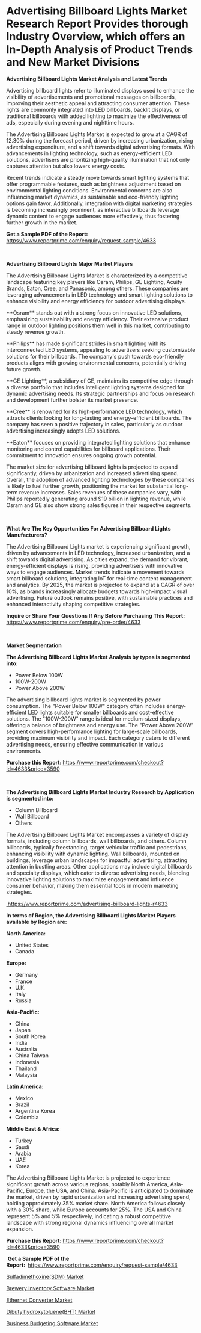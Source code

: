 <p><h1>Advertising Billboard Lights Market Research Report Provides thorough Industry Overview, which offers an In-Depth Analysis of Product Trends and New Market Divisions</h1></p><p><strong>Advertising Billboard Lights Market Analysis and Latest Trends</strong></p>
<p><p>Advertising billboard lights refer to illuminated displays used to enhance the visibility of advertisements and promotional messages on billboards, improving their aesthetic appeal and attracting consumer attention. These lights are commonly integrated into LED billboards, backlit displays, or traditional billboards with added lighting to maximize the effectiveness of ads, especially during evening and nighttime hours.</p><p>The Advertising Billboard Lights Market is expected to grow at a CAGR of 12.30% during the forecast period, driven by increasing urbanization, rising advertising expenditure, and a shift towards digital advertising formats. With advancements in lighting technology, such as energy-efficient LED solutions, advertisers are prioritizing high-quality illumination that not only captures attention but also lowers energy costs.</p><p>Recent trends indicate a steady move towards smart lighting systems that offer programmable features, such as brightness adjustment based on environmental lighting conditions. Environmental concerns are also influencing market dynamics, as sustainable and eco-friendly lighting options gain favor. Additionally, integration with digital marketing strategies is becoming increasingly prominent, as interactive billboards leverage dynamic content to engage audiences more effectively, thus fostering further growth in the market.</p></p>
<p><strong>Get a Sample PDF of the Report:&nbsp;</strong> <a href="https://www.reportprime.com/enquiry/request-sample/4633">https://www.reportprime.com/enquiry/request-sample/4633</a></p>
<p>&nbsp;</p>
<p><strong>Advertising Billboard Lights Major Market Players</strong></p>
<p><p>The Advertising Billboard Lights Market is characterized by a competitive landscape featuring key players like Osram, Philips, GE Lighting, Acuity Brands, Eaton, Cree, and Panasonic, among others. These companies are leveraging advancements in LED technology and smart lighting solutions to enhance visibility and energy efficiency for outdoor advertising displays.</p><p>**Osram** stands out with a strong focus on innovative LED solutions, emphasizing sustainability and energy efficiency. Their extensive product range in outdoor lighting positions them well in this market, contributing to steady revenue growth. </p><p>**Philips** has made significant strides in smart lighting with its interconnected LED systems, appealing to advertisers seeking customizable solutions for their billboards. The company's push towards eco-friendly products aligns with growing environmental concerns, potentially driving future growth.</p><p>**GE Lighting**, a subsidiary of GE, maintains its competitive edge through a diverse portfolio that includes intelligent lighting systems designed for dynamic advertising needs. Its strategic partnerships and focus on research and development further bolster its market presence.</p><p>**Cree** is renowned for its high-performance LED technology, which attracts clients looking for long-lasting and energy-efficient billboards. The company has seen a positive trajectory in sales, particularly as outdoor advertising increasingly adopts LED solutions.</p><p>**Eaton** focuses on providing integrated lighting solutions that enhance monitoring and control capabilities for billboard applications. Their commitment to innovation ensures ongoing growth potential.</p><p>The market size for advertising billboard lights is projected to expand significantly, driven by urbanization and increased advertising spend. Overall, the adoption of advanced lighting technologies by these companies is likely to fuel further growth, positioning the market for substantial long-term revenue increases. Sales revenues of these companies vary, with Philips reportedly generating around $19 billion in lighting revenue, while Osram and GE also show strong sales figures in their respective segments.</p></p>
<p>&nbsp;</p>
<p><strong>What Are The Key Opportunities For Advertising Billboard Lights Manufacturers?</strong></p>
<p><p>The Advertising Billboard Lights market is experiencing significant growth, driven by advancements in LED technology, increased urbanization, and a shift towards digital advertising. As cities expand, the demand for vibrant, energy-efficient displays is rising, providing advertisers with innovative ways to engage audiences. Market trends indicate a movement towards smart billboard solutions, integrating IoT for real-time content management and analytics. By 2025, the market is projected to expand at a CAGR of over 10%, as brands increasingly allocate budgets towards high-impact visual advertising. Future outlook remains positive, with sustainable practices and enhanced interactivity shaping competitive strategies.</p></p>
<p><strong>Inquire or Share Your Questions If Any Before Purchasing This Report:</strong> <a href="https://www.reportprime.com/enquiry/pre-order/4633">https://www.reportprime.com/enquiry/pre-order/4633</a></p>
<p>&nbsp;</p>
<p><strong>Market Segmentation</strong></p>
<p><strong>The Advertising Billboard Lights Market Analysis by types is segmented into:</strong></p>
<p><ul><li>Power Below 100W</li><li>100W-200W</li><li>Power Above 200W</li></ul></p>
<p><p>The advertising billboard lights market is segmented by power consumption. The "Power Below 100W" category often includes energy-efficient LED lights suitable for smaller billboards and cost-effective solutions. The "100W-200W" range is ideal for medium-sized displays, offering a balance of brightness and energy use. The "Power Above 200W" segment covers high-performance lighting for large-scale billboards, providing maximum visibility and impact. Each category caters to different advertising needs, ensuring effective communication in various environments.</p></p>
<p><strong>Purchase this Report:&nbsp;</strong><a href="https://www.reportprime.com/checkout?id=4633&price=3590">https://www.reportprime.com/checkout?id=4633&price=3590</a></p>
<p>&nbsp;</p>
<p><strong>The Advertising Billboard Lights Market Industry Research by Application is segmented into:</strong></p>
<p><ul><li>Column Billboard</li><li>Wall Billboard</li><li>Others</li></ul></p>
<p><p>The Advertising Billboard Lights Market encompasses a variety of display formats, including column billboards, wall billboards, and others. Column billboards, typically freestanding, target vehicular traffic and pedestrians, enhancing visibility with dynamic lighting. Wall billboards, mounted on buildings, leverage urban landscapes for impactful advertising, attracting attention in bustling areas. Other applications may include digital billboards and specialty displays, which cater to diverse advertising needs, blending innovative lighting solutions to maximize engagement and influence consumer behavior, making them essential tools in modern marketing strategies.</p></p>
<p><a href="https://www.reportprime.com/advertising-billboard-lights-r4633">&nbsp;https://www.reportprime.com/advertising-billboard-lights-r4633</a></p>
<p><strong>In terms of Region, the Advertising Billboard Lights Market Players available by Region are:</strong></p>
<p>
    <p> <strong> North America: </strong>
        <ul>
            <li>United States</li>
            <li>Canada</li>
        </ul>
        </p> 
    <p> <strong> Europe: </strong>
        <ul>
            <li>Germany</li>
            <li>France</li>
            <li>U.K.</li>
            <li>Italy</li>
            <li>Russia</li>
        </ul>
        </p> 
    <p> <strong> Asia-Pacific: </strong>
        <ul>
            <li>China</li>
            <li>Japan</li>
            <li>South Korea</li>
            <li>India</li>
            <li>Australia</li>
            <li>China Taiwan</li>
            <li>Indonesia</li>
            <li>Thailand</li>
            <li>Malaysia</li>
        </ul>
        </p> 
    <p> <strong> Latin America: </strong>
        <ul>
            <li>Mexico</li>
            <li>Brazil</li>
            <li>Argentina Korea</li>
            <li>Colombia</li>
        </ul>
        </p> 
    <p> <strong> Middle East & Africa: </strong>
        <ul>
            <li>Turkey</li>
            <li>Saudi</li>
            <li>Arabia</li>
            <li>UAE</li>
            <li>Korea</li>
        </ul>
    </p>
    </p>
<p><p>The Advertising Billboard Lights Market is projected to experience significant growth across various regions, notably North America, Asia-Pacific, Europe, the USA, and China. Asia-Pacific is anticipated to dominate the market, driven by rapid urbanization and increasing advertising spend, holding approximately 35% market share. North America follows closely with a 30% share, while Europe accounts for 25%. The USA and China represent 5% and 5% respectively, indicating a robust competitive landscape with strong regional dynamics influencing overall market expansion.</p></p>
<p><strong>Purchase this Report: </strong><a href="https://www.reportprime.com/checkout?id=4633&price=3590">https://www.reportprime.com/checkout?id=4633&price=3590</a></p>
<p>&nbsp;<strong>Get a Sample PDF of the Report:&nbsp;&nbsp;</strong><a href="https://www.reportprime.com/enquiry/request-sample/4633">https://www.reportprime.com/enquiry/request-sample/4633</a></p>
<p><strong></strong></p>
<p><p><a href="https://issuu.com/reportprime-2/docs/sulfadimethoxinesdm-market-size-203_f39499657f1ebf">Sulfadimethoxine(SDM) Market</a></p><p><a href="https://www.linkedin.com/pulse/brewery-inventory-software-industry-sector-market-dynamics-jnfde?trackingId=jqQR%2FxvhSTq6vrDOwE381Q%3D%3D">Brewery Inventory Software Market</a></p><p><a href="https://github.com/SanjidaMahmud54/Market-Research-Report-List-1/blob/main/ethernet-converter-market.md">Ethernet Converter Market</a></p><p><a href="https://issuu.com/reportprime-2/docs/dibutylhydroxytoluenebht-market-siz_3669960760c548">Dibutylhydroxytoluene(BHT) Market</a></p><p><a href="https://www.linkedin.com/pulse/global-business-budgeting-software-industry-analysis-report-mhjfe?trackingId=2yFHLV7OQwmXTg1%2Bfad2kg%3D%3D">Business Budgeting Software Market</a></p></p>